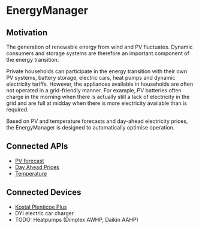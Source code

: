 # EnergyManager

## Motivation

The generation of renewable energy from wind and PV fluctuates. Dynamic consumers and storage systems are therefore an important component of the energy transition.

Private households can participate in the energy transition with their own PV systems, battery storage, electric cars, heat pumps and dynamic electricity tariffs. However, the appliances available in households are often not operated in a grid-friendly manner. For example, PV batteries often charge in the morning when there is actually still a lack of electricity in the grid and are full at midday when there is more electricity available than is required.

Based on PV and temperature forecasts and day-ahead electricity prices, the EnergyManager is designed to automatically optimise operation.

## Connected APIs 

- [PV forecast](https://www.solarprognose.de/web/de/solarprediction/page/api)
- [Day Ahead Prices](https://energy.tado.com/services/api)
- [Temperature](https://open-meteo.com/en/docs)

## Connected Devices

- [Kostal Plenticoe Plus](https://www.kostal-solar-electric.com/de-de/produkte/hybrid-wechselrichter/plenticore-plus/)
- DYI electric car charger
- TODO: Heatpumps (Dimplex AWHP, Daikin AAHP)
